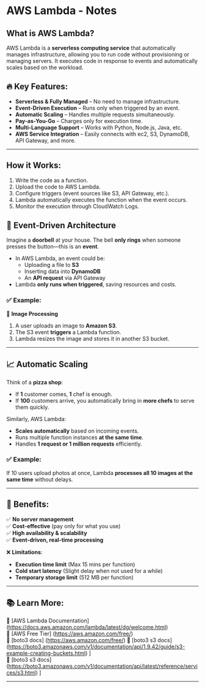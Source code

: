 # AWS Lambda - Notes 

##  What is AWS Lambda?
AWS Lambda is a **serverless computing service** that automatically manages infrastructure, allowing you to run code without provisioning or managing servers. It executes code in response to events and automatically scales based on the workload.

## 🔥 Key Features:
- **Serverless & Fully Managed** – No need to manage infrastructure.
- **Event-Driven Execution** – Runs only when triggered by an event.
- **Automatic Scaling** – Handles multiple requests simultaneously.
- **Pay-as-You-Go** – Charges only for execution time.
- **Multi-Language Support** – Works with Python, Node.js, Java, etc.
- **AWS Service Integration** – Easily connects with ec2, S3, DynamoDB, API Gateway, and more.

---

## How it Works:
1. Write the code as a function.
2. Upload the code to AWS Lambda.
3. Configure triggers (event sources like S3, API Gateway, etc.).
4. Lambda automatically executes the function when the event occurs.
5. Monitor the execution through CloudWatch Logs.

## 🔄 Event-Driven Architecture  
Imagine a **doorbell** at your house. The bell **only rings** when someone presses the button—this is an **event**.

- In AWS Lambda, an event could be:
  - Uploading a file to **S3**
  - Inserting data into **DynamoDB**
  - An **API request** via API Gateway
- Lambda **only runs when triggered**, saving resources and costs.

### ✅ Example:  
📸 **Image Processing**  
1. A user uploads an image to **Amazon S3**.  
2. The S3 event **triggers** a Lambda function.  
3. Lambda resizes the image and stores it in another S3 bucket.  

---

## 📈 Automatic Scaling  
Think of a **pizza shop**:  
- If **1** customer comes, **1** chef is enough.  
- If **100** customers arrive, you automatically bring in **more chefs** to serve them quickly.

Similarly, AWS Lambda:
- **Scales automatically** based on incoming events.
- Runs multiple function instances **at the same time**.
- Handles **1 request or 1 million requests** efficiently.

### ✅ Example:
If 10 users upload photos at once, Lambda **processes all 10 images at the same time** without delays.

---

## 🎯 Benefits:
✅ **No server management**  
✅ **Cost-effective** (pay only for what you use)  
✅ **High availability & scalability**  
✅ **Event-driven, real-time processing**  

❌ **Limitations**:
- **Execution time limit** (Max 15 mins per function)  
- **Cold start latency** (Slight delay when not used for a while)  
- **Temporary storage limit** (512 MB per function)  

---

## 📚 Learn More:
🔗 [AWS Lambda Documentation] (https://docs.aws.amazon.com/lambda/latest/dg/welcome.html)  
🔗 [AWS Free Tier] (https://aws.amazon.com/free/)  
🔗 [boto3 docs] (https://aws.amazon.com/free/) 
🔗 [boto3 s3 docs] (https://boto3.amazonaws.com/v1/documentation/api/1.9.42/guide/s3-example-creating-buckets.html) ]  
🔗 [boto3 s3 docs] (https://boto3.amazonaws.com/v1/documentation/api/latest/reference/services/s3.html) ]

---


